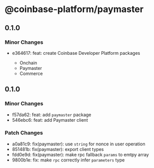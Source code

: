 # @coinbase-platform/paymaster

## 0.1.0

### Minor Changes

- e364617: feat: create Coinbase Developer Platform packages

  - Onchain
  - Paymaster
  - Commerce

## 0.1.0

### Minor Changes

- f57da62: feat: add `paymaster` package
- 546ebc6: feat: add Paymaster client

### Patch Changes

- a0a81c9: fix(paymaster): use `string` for nonce in user operation
- 851481b: fix(paymaster): export client types
- fdd0e9d: fix(paymaster): make rpc fallback `params` to emtpy array
- 9800b1e: fix: make `rpc` correctly infer `parameters` type
